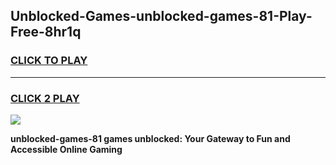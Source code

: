 
## Unblocked-Games-unblocked-games-81-Play-Free-8hr1q
<h3>
<a href="https://premium76.site?title=unblocked-games-81&ref=21A">CLICK TO PLAY</a></h3>
<hr>

<h3>
<a href="https://premium76.site?title=unblocked-games-81&ref=21A">CLICK 2 PLAY</a>
  
</h3>

<a href="https://premium76.site?title=unblocked-games-81&ref=21A"><img src="https://clearcache.store/games.png"></a>


**unblocked-games-81 games unblocked: Your Gateway to Fun and Accessible Online Gaming**
